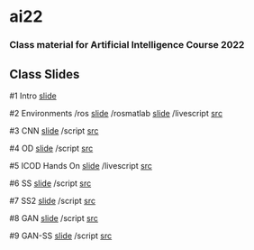 # ai22
### Class material for Artificial Intelligence Course 2022

## Class Slides
#1 Intro [slide](https://info-ruc.github.io/ai22/intro.pdf) 

#2 Environments /ros [slide](https://info-ruc.github.io/ai22/ros.pdf)    /rosmatlab [slide](https://info-ruc.github.io/ai22/rosmatlab.pdf)     /livescript [src](https://info-ruc.github.io/ai22/rosmatlab.zip) 

#3 CNN [slide](https://info-ruc.github.io/ai22/CNN.pdf)  /script [src](https://info-ruc.github.io/ai22/CNN.m) 

#4 OD [slide](https://info-ruc.github.io/ai22/OD.pdf)  /script [src](https://info-ruc.github.io/ai22/OD.m) 

#5 ICOD Hands On [slide](https://info-ruc.github.io/ai22/ICOD-HandsOn.pdf)  /livescript [src](https://info-ruc.github.io/ai22/ICOD-demo.pdf) 

#6 SS [slide](https://info-ruc.github.io/ai22/SS1.pdf)  /script [src](https://info-ruc.github.io/ai22/SS1.m) 

#7 SS2 [slide](https://info-ruc.github.io/ai22/SS2.pdf)  /script [src](https://info-ruc.github.io/ai22/SS2.m) 

#8 GAN [slide](https://info-ruc.github.io/ai22/GAN.pdf)  /script [src](https://info-ruc.github.io/ai22/GAN.m) 

#9 GAN-SS [slide](https://info-ruc.github.io/ai22/GAN-SS.pdf)  /script [src](https://info-ruc.github.io/ai22/GAN-SS.m) 